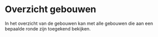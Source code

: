 # Overzicht gebouwen

In het overzicht van de gebouwen kan met alle gebouwen die aan een bepaalde ronde zijn toegekend bekijken.
